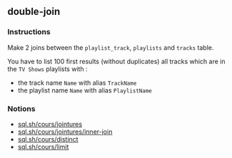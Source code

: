 ## double-join

### Instructions

Make 2 joins between the `playlist_track`, `playlists` and `tracks` table.

You have to list 100 first results (without duplicates) all tracks which are in the `TV Shows` playlists with :

- the track name `Name` with alias `TrackName`
- the playlist name `Name` with alias `PlaylistName`

### Notions

- [sql.sh/cours/jointures](https://sql.sh/cours/jointures)
- [sql.sh/cours/jointures/inner-join](https://sql.sh/cours/jointures/inner-join)
- [sql.sh/cours/distinct](https://sql.sh/cours/distinct)
- [sql.sh/cours/limit](https://sql.sh/cours/limit)
